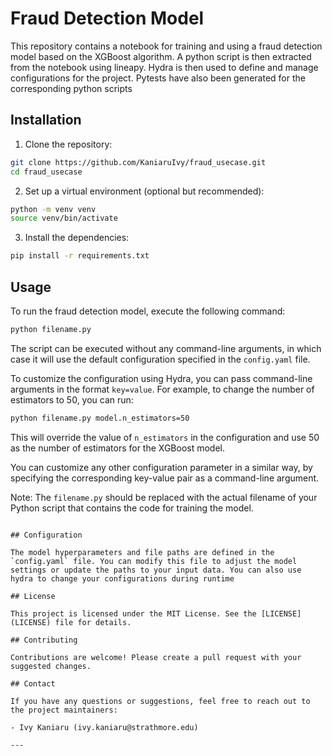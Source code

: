 # Fraud Detection Model

This repository contains a notebook for training and using a fraud detection model based on the XGBoost algorithm. A python script is then extracted from the notebook using lineapy. Hydra is then used to define and manage configurations for the project. Pytests have also been generated for the corresponding python scripts  

## Installation

1. Clone the repository:

```bash
git clone https://github.com/KaniaruIvy/fraud_usecase.git
cd fraud_usecase
```

2. Set up a virtual environment (optional but recommended):

```bash
python -m venv venv
source venv/bin/activate
```

3. Install the dependencies:

```bash
pip install -r requirements.txt
```


## Usage

To run the fraud detection model, execute the following command:

```bash
python filename.py
```

The script can be executed without any command-line arguments, in which case it will use the default configuration specified in the `config.yaml` file.

To customize the configuration using Hydra, you can pass command-line arguments in the format `key=value`. For example, to change the number of estimators to 50, you can run:

```bash
python filename.py model.n_estimators=50
```

This will override the value of `n_estimators` in the configuration and use 50 as the number of estimators for the XGBoost model.

You can customize any other configuration parameter in a similar way, by specifying the corresponding key-value pair as a command-line argument.

Note: The `filename.py` should be replaced with the actual filename of your Python script that contains the code for training the model.
```

## Configuration

The model hyperparameters and file paths are defined in the `config.yaml` file. You can modify this file to adjust the model settings or update the paths to your input data. You can also use hydra to change your configurations during runtime

## License

This project is licensed under the MIT License. See the [LICENSE](LICENSE) file for details.

## Contributing

Contributions are welcome! Please create a pull request with your suggested changes.

## Contact

If you have any questions or suggestions, feel free to reach out to the project maintainers:

- Ivy Kaniaru (ivy.kaniaru@strathmore.edu)

---
